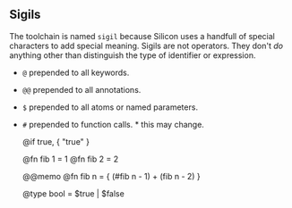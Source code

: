 ## Sigils

The toolchain is named `sigil` because Silicon uses a handfull of special characters to add special meaning. Sigils are not operators. They don't _do_ anything other than distinguish the type of identifier or expression.

- `@` prepended to all keywords.
- `@@` prepended to all annotations.
- `$` prepended to all atoms or named parameters.
- `#` prepended to function calls. \* this may change.

  @if true, {
  "true"
  }

  @fn fib 1 = 1
  @fn fib 2 = 2

  @@memo
  @fn fib n = {
  (#fib n - 1) + (fib n - 2)
  }

  @type bool = $true | $false